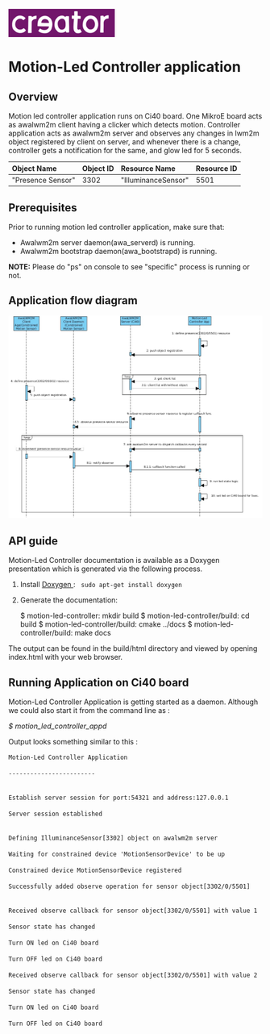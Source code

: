 
![Creator logo](docs/creatorlogo.png)

# Motion-Led Controller application

## Overview
Motion led controller application runs on Ci40 board. One MikroE board acts as awalwm2m client having a clicker which detects motion. Controller application acts as awalwm2m server and observes any changes in lwm2m object registered by client on server, and whenever there is a change, controller gets a notification for the same, and glow led for 5 seconds. 

| Object Name       | Object ID      | Resource Name       | Resource ID |
| :----             | :--------------| :-------------      | :-----------|
| "Presence Sensor" | 3302           | "IlluminanceSensor" | 5501        |

## Prerequisites
Prior to running motion led controller application, make sure that:
- Awalwm2m server daemon(awa_serverd) is running.
- Awalwm2m bootstrap daemon(awa_bootstrapd) is running.

**NOTE:** Please do "ps" on console to see "specific" process is running or not.

## Application flow diagram
![Motion-Led Controller Sequence Diagram](docs/motion-led-controller-seq-diag.png)

## API guide

Motion-Led Controller documentation is available as a Doxygen presentation which is generated via the following process.

  1. Install [Doxygen ](http://www.stack.nl/~dimitri/doxygen/download.html): ```` sudo apt-get install doxygen````
  2. Generate the documentation:

        $ motion-led-controller: mkdir build
        $ motion-led-controller/build: cd build
        $ motion-led-controller/build: cmake ../docs
        $ motion-led-controller/build: make docs

The output can be found in the build/html directory and viewed by opening index.html with your web browser.

## Running Application on Ci40 board
Motion-Led Controller Application is getting started as a daemon. Although we could also start it from the command line as :

*$ motion_led_controller_appd*

Output looks something similar to this :
```
Motion-Led Controller Application

------------------------


Establish server session for port:54321 and address:127.0.0.1

Server session established


Defining IlluminanceSensor[3302] object on awalwm2m server

Waiting for constrained device 'MotionSensorDevice' to be up

Constrained device MotionSensorDevice registered

Successfully added observe operation for sensor object[3302/0/5501]


Received observe callback for sensor object[3302/0/5501] with value 1

Sensor state has changed

Turn ON led on Ci40 board

Turn OFF led on Ci40 board

Received observe callback for sensor object[3302/0/5501] with value 2

Sensor state has changed

Turn ON led on Ci40 board

Turn OFF led on Ci40 board
```

